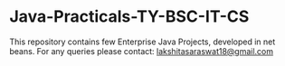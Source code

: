 # Java-Practicals-TY-BSC-IT-CS
This repository contains few Enterprise Java Projects, developed in net beans.
For any queries please contact: lakshitasaraswat18@gmail.com
